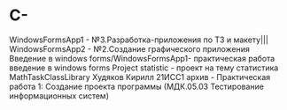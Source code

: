 # C-
WindowsFormsApp1 - №3.Разработка-приложения по ТЗ и макету|||
WindowsFormsApp2 - №2.Создание графического приложения
Введение в windows forms/WindowsFormsApp1- практическая работа введение в windows forms
Project statistic - проект на тему статистика
MathTaskClassLibrary Худяков Кирилл 21ИСС1 архив - Практическая работа 1: Создание проекта программы (МДК.05.03 Тестирование информационных систем)
